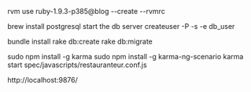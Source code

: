 rvm use ruby-1.9.3-p385@blog --create --rvmrc

brew install postgresql
start the db server
createuser -P -s -e db_user

bundle install
rake db:create
rake db:migrate

sudo npm install -g karma
sudo npm install -g karma-ng-scenario
karma start spec/javascripts/restauranteur.conf.js

http://localhost:9876/
